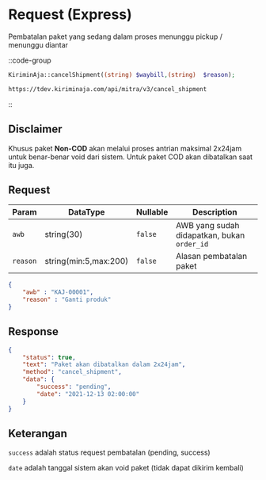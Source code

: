 # Request (Express)

Pembatalan paket yang sedang dalam proses menunggu pickup / menunggu diantar

::code-group
```php [PHP]
KiriminAja::cancelShipment((string) $waybill,(string)  $reason);
```
```bash [POST]
https://tdev.kiriminaja.com/api/mitra/v3/cancel_shipment
```
::

## Disclaimer
Khusus paket **Non-COD** akan melalui proses antrian maksimal 2x24jam untuk benar-benar void dari sistem. Untuk paket COD akan dibatalkan saat itu juga.

## Request
| Param      | DataType              | Nullable  | Description                                   |
|------------|-----------------------|-----------|-----------------------------------------------|
| ``awb``    | string(30)            | ``false`` | AWB yang sudah didapatkan, bukan ``order_id`` |
| ``reason`` | string(min:5,max:200) | ``false`` | Alasan pembatalan paket                       |

```json
{
	"awb" : "KAJ-00001",
	"reason" : "Ganti produk"
}
```

## Response
```json
{
	"status": true,
	"text": "Paket akan dibatalkan dalam 2x24jam",
	"method": "cancel_shipment",
	"data": {
		"success": "pending",
		"date": "2021-12-13 02:00:00"
	}
}
```

## Keterangan
``success`` adalah status request pembatalan (pending, success)

``date`` adalah tanggal sistem akan void paket (tidak dapat dikirim kembali)
